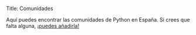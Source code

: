 Title: Comunidades

<link rel="stylesheet" href="//unpkg.com/leaflet@1.0.3/dist/leaflet.css"
  integrity="sha512-07I2e+7D8p6he1SIM+1twR5TIrhUQn9+I6yjqD53JQjFiMf8EtC93ty0/5vJTZGF8aAocvHYNEDJajGdNx1IsQ"
  crossorigin=""/>
<script src="//unpkg.com/leaflet@1.0.3/dist/leaflet.js"
  integrity="sha512-A7vV8IFfih/D732iSSKi20u/ooOfj/AGehOKq0f4vLT1Zr2Y+RX7C+w8A1gaSasGtRUZpF/NZgzSAu4/Gc41Lg"
  crossorigin=""></script>
<script src="//code.jquery.com/jquery-3.1.1.slim.min.js"
  integrity="sha256-/SIrNqv8h6QGKDuNoLGA4iret+kyesCkHGzVUUV0shc="
  crossorigin="anonymous"></script>

Aquí puedes encontrar las comunidades de Python en España. Si crees que falta alguna, [¡puedes añadirla!](https://github.com/python-spain/python-spain.github.io/edit/master/content/pages/comunidades.md)

<div id="map" style="height: 600px"></div>

<script>
    var map = L.map('map',{
    center: [36.014, -5.120],
    zoom: 5
    });
    L.tileLayer('https://{s}.tile.openstreetmap.org/{z}/{x}/{y}.png', {
    attribution: '&copy; <a href="http://osm.org/copyright">OpenStreetMap</a> contributors'
    }).addTo(map);

function addLocation(loc_data) {
    var title = loc_data[2];
    var link = loc_data[3];
  L.marker([loc_data[0], loc_data[1]]).bindPopup(`${title} <a target="_blank" href=${link}>Link.</a>`).addTo(map);
}



var locations = [
[40.41664, -3.70381, 'Python Madrid', 'http://www.python-madrid.es/'],
[42.1986, -8.7726, 'Python Vigo', 'http://www.python-vigo.es/'],
[36.7644, -4.4242, 'Python Málaga', 'https://www.meetup.com/es-ES/python_malaga/'],
[39.4227, -0.3525, 'Python Valencia', 'http://www.meetup.com/es-ES/Python-Valencia-Meetup/'],
[41.3929, 2.1404, 'PyBCN', 'http://pybcn.org/'],
[39.6602, 2.9862, 'Python Mallorca', 'http://www.meetup.com/es-ES/Mallorca-Python-Meetup/'],
[37.3766, -5.926, 'Python Sevilla', 'http://www.meetup.com/es-ES/Python-Sevilla/'],
[41.692, -0.9271, 'PythonZaragoza'],
[37.1809, -3.5983, 'Python Granada', 'http://www.python-granada.es/'],
[28.4811, -16.3227, 'Python Canarias', 'http://pythoncanarias.es/'],
[38.3453, -0.4831, 'Python Alicante', 'https://twitter.com/python_alc'],
[43.2918, -1.9889, 'Python San Sebastián', 'http://pyss.org/'],
[41.9830495, 2.8245813, 'Python Girona', 'https://pythongirona.cat/'],
[40.4126148,-3.7138357, 'PyData Madrid', 'https://www.meetup.com/PyData-Madrid/'],
[39.6149,2.9527, 'PyData Mallorca', 'https://www.meetup.com/PyData-Mallorca/'],
[36.842512, -2.457619, 'Python Almería', 'https://www.meetup.com/Python-Almeria/'],
[40.417037, -3.702626, 'PyLadies Madrid', 'https://www.meetup.com/es-ES/PyLadiesMadrid/'],
[40.961613, -5.667607, 'PyData Salamanca', 'https://www.meetup.com/PyData-Salamanca/'],
[39.478848, -6.342179, 'ExtrePython', 'https://twitter.com/ExtrePython'],
[42.81692, -1.64286, 'Python Navarra', 'https://twitter.com/pythonnavarra'],
[37.990434, -1.133015, 'Python Murcia', 'https://twitter.com/pythonmurcia'],
[37.883333, -4.766667, 'Python Cordoba'],
[41.652778, -4.723611, 'Python Valladolid']
]
locations.forEach(addLocation)
</script>
